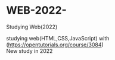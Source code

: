 # WEB-2022-
Studying Web(2022)

studying web(HTML,CSS,JavaScript) with (https://opentutorials.org/course/3084)  
New study in 2022
